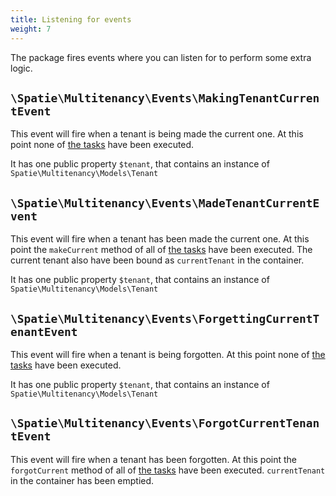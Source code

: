 ```yaml
---
title: Listening for events
weight: 7
---
```


The package fires events where you can listen for to perform some extra logic.

## `\Spatie\Multitenancy\Events\MakingTenantCurrentEvent`

This event will fire when a tenant is being made the current one. At this point none of [the tasks](/docs/laravel-multitenancy/v1/using-tasks-to-prepare-the-environment/overview/) have been executed.

It has one public property `$tenant`, that contains an instance of `Spatie\Multitenancy\Models\Tenant`

## `\Spatie\Multitenancy\Events\MadeTenantCurrentEvent`

This event will fire when a tenant has been made the current one. At this point the `makeCurrent` method of all of [the tasks](/docs/laravel-multitenancy/v1/using-tasks-to-prepare-the-environment/overview/) have been executed. The current tenant also have been bound as `currentTenant` in the container.

It has one public property `$tenant`, that contains an instance of `Spatie\Multitenancy\Models\Tenant`

## `\Spatie\Multitenancy\Events\ForgettingCurrentTenantEvent`

This event will fire when a tenant is being forgotten. At this point none of [the tasks](/docs/laravel-multitenancy/v1/using-tasks-to-prepare-the-environment/overview/) have been executed.

It has one public property `$tenant`, that contains an instance of `Spatie\Multitenancy\Models\Tenant`

## `\Spatie\Multitenancy\Events\ForgotCurrentTenantEvent`

This event will fire when a tenant has been forgotten. At this point the `forgotCurrent` method of all of [the tasks](/docs/laravel-multitenancy/v1/using-tasks-to-prepare-the-environment/overview/) have been executed. `currentTenant` in the container has been emptied.
